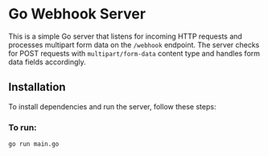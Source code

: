 # Go Webhook Server

This is a simple Go server that listens for incoming HTTP requests and processes multipart form data on the `/webhook` endpoint. The server checks for POST requests with `multipart/form-data` content type and handles form data fields accordingly.

## Installation

To install dependencies and run the server, follow these steps:

### To run:

```bash
go run main.go
```
